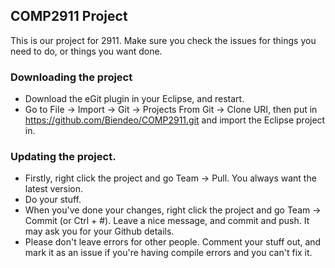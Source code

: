 ## COMP2911 Project
This is our project for 2911. Make sure you check the issues for things you need to do, or things you want done.

### Downloading the project
* Download the eGit plugin in your Eclipse, and restart.
* Go to File -> Import -> Git -> Projects From Git -> Clone URI, then put in https://github.com/Biendeo/COMP2911.git and import the Eclipse project in.

### Updating the project.
* Firstly, right click the project and go Team -> Pull. You always want the latest version.
* Do your stuff.
* When you've done your changes, right click the project and go Team -> Commit (or Ctrl + #). Leave a nice message, and commit and push. It may ask you for your Github details.
* Please don't leave errors for other people. Comment your stuff out, and mark it as an issue if you're having compile errors and you can't fix it.